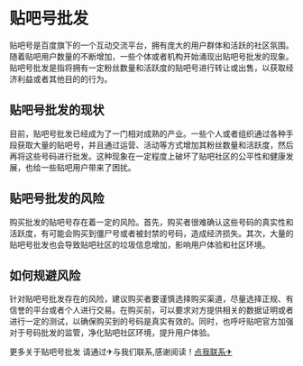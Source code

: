 # 贴吧号批发

贴吧号是百度旗下的一个互动交流平台，拥有庞大的用户群体和活跃的社区氛围。随着贴吧用户数量的不断增加，一些个体或者机构开始涌现出贴吧号批发的现象。贴吧号批发是指将拥有一定粉丝数量和活跃度的贴吧号进行转让或出售，以获取经济利益或者其他目的的行为。

## 贴吧号批发的现状

目前，贴吧号批发已经成为了一门相对成熟的产业。一些个人或者组织通过各种手段获取大量的贴吧号，并且通过运营、活动等方式增加其粉丝数量和活跃度，然后再将这些号码进行批发。这种现象在一定程度上破坏了贴吧社区的公平性和健康发展，也给一些贴吧用户带来了困扰。

## 贴吧号批发的风险

购买批发的贴吧号存在着一定的风险。首先，购买者很难确认这些号码的真实性和活跃度，有可能会购买到僵尸号或者被封禁的号码，造成经济损失。其次，大量的贴吧号批发也会导致贴吧社区的垃圾信息增加，影响用户体验和社区环境。

## 如何规避风险

针对贴吧号批发存在的风险，建议购买者要谨慎选择购买渠道，尽量选择正规、有信誉的平台或者个人进行交易。在购买前，可以要求对方提供相关的数据证明或者进行一定的测试，以确保购买到的号码是真实有效的。同时，也呼吁贴吧官方加强对于号码批发的监管，净化贴吧社区环境，提升用户体验。

更多关于贴吧号批发 请通过✈与我们联系,感谢阅读！[点我联系✈](https://qa.k02.cc)